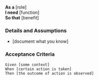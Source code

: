 **As a** [role]  
**I need** [function]  
**So that** [benefit]  
   
### Details and Assumptions
* [document what you know]  
   
### Acceptance Criteria  
```gherkin
Given [some context]  
When [certain action is taken]  
Then [the outcome of action is observed]  
